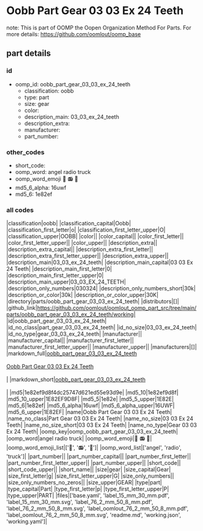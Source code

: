# Oobb Part Gear 03 03 Ex 24 Teeth  

note: This is part of OOMP the Oopen Organization Method For Parts. For more details: https://github.com/oomlout/oomp_base

##  part details





### id
* oomp_id: oobb_part_gear_03_03_ex_24_teeth
  * classification: oobb
  * type: part
  * size: gear
  * color: 
  * description_main: 03_03_ex_24_teeth
  * description_extra: 
  * manufacturer: 
  * part_number: 

### other_codes
* short_code: 
* oomp_word: angel radio truck
* oomp_word_emoji :angel: :radio: :truck:
* md5_6_alpha: 16uwf
* md5_6: 1e82ef

### all codes 
|classification|oobb|
|classification_capital|Oobb|
|classification_first_letter|o|
|classification_first_letter_upper|O|
|classification_upper|OOBB|
|color||
|color_capital||
|color_first_letter||
|color_first_letter_upper||
|color_upper||
|description_extra||
|description_extra_capital||
|description_extra_first_letter||
|description_extra_first_letter_upper||
|description_extra_upper||
|description_main|03_03_ex_24_teeth|
|description_main_capital|03 03 Ex 24 Teeth|
|description_main_first_letter|0|
|description_main_first_letter_upper|0|
|description_main_upper|03_03_EX_24_TEETH|
|description_only_numbers|030324|
|description_only_numbers_short|30k|
|description_or_color|30k|
|description_or_color_upper|30K|
|directory|parts/oobb_part_gear_03_03_ex_24_teeth|
|distributors|[]|
|github_link|https://github.com/oomlout/oomlout_oomp_part_src/tree/main/parts/oobb_part_gear_03_03_ex_24_teeth/working|
|id|oobb_part_gear_03_03_ex_24_teeth|
|id_no_class|part_gear_03_03_ex_24_teeth|
|id_no_size|03_03_ex_24_teeth|
|id_no_type|gear_03_03_ex_24_teeth|
|manufacturer||
|manufacturer_capital||
|manufacturer_first_letter||
|manufacturer_first_letter_upper||
|manufacturer_upper||
|manufacturers|[]|
|markdown_full|[oobb_part_gear_03_03_ex_24_teeth](https://github.com/oomlout/oomlout_oomp_part_src/tree/main/parts/oobb_part_gear_03_03_ex_24_teeth/working)<br>[](https://github.com/oomlout/oomlout_oomp_part_src/tree/main/parts/oobb_part_gear_03_03_ex_24_teeth/working)<br>[Oobb Part Gear 03 03 Ex 24 Teeth](https://github.com/oomlout/oomlout_oomp_part_src/tree/main/parts/oobb_part_gear_03_03_ex_24_teeth/working)<br><br>|
|markdown_short|[oobb_part_gear_03_03_ex_24_teeth](https://github.com/oomlout/oomlout_oomp_part_src/tree/main/parts/oobb_part_gear_03_03_ex_24_teeth/working)<br><br>|
|md5|1e82ef9d8f4dc25747d621ed55e93d9e|
|md5_10|1e82ef9d8f|
|md5_10_upper|1E82EF9D8F|
|md5_5|1e82e|
|md5_5_upper|1E82E|
|md5_6|1e82ef|
|md5_6_alpha|16uwf|
|md5_6_alpha_upper|16UWF|
|md5_6_upper|1E82EF|
|name|Oobb Part Gear 03 03 Ex 24 Teeth|
|name_no_class|Part Gear 03 03 Ex 24 Teeth|
|name_no_size|03 03 Ex 24 Teeth|
|name_no_size_short|03 03 Ex 24 Teeth|
|name_no_type|Gear 03 03 Ex 24 Teeth|
|oomp_key|oomp_oobb_part_gear_03_03_ex_24_teeth|
|oomp_word|angel radio truck|
|oomp_word_emoji|:angel: :radio: :truck:|
|oomp_word_emoji_list|[':angel:', ':radio:', ':truck:']|
|oomp_word_list|['angel', 'radio', 'truck']|
|part_number||
|part_number_capital||
|part_number_first_letter||
|part_number_first_letter_upper||
|part_number_upper||
|short_code||
|short_code_upper||
|short_name||
|size|gear|
|size_capital|Gear|
|size_first_letter|g|
|size_first_letter_upper|G|
|size_only_numbers||
|size_only_numbers_no_zeros||
|size_upper|GEAR|
|type|part|
|type_capital|Part|
|type_first_letter|p|
|type_first_letter_upper|P|
|type_upper|PART|
|files|['base.yaml', 'label_15_mm_30_mm.pdf', 'label_15_mm_30_mm.svg', 'label_76_2_mm_50_8_mm.pdf', 'label_76_2_mm_50_8_mm.svg', 'label_oomlout_76_2_mm_50_8_mm.pdf', 'label_oomlout_76_2_mm_50_8_mm.svg', 'readme.md', 'working.json', 'working.yaml']|
